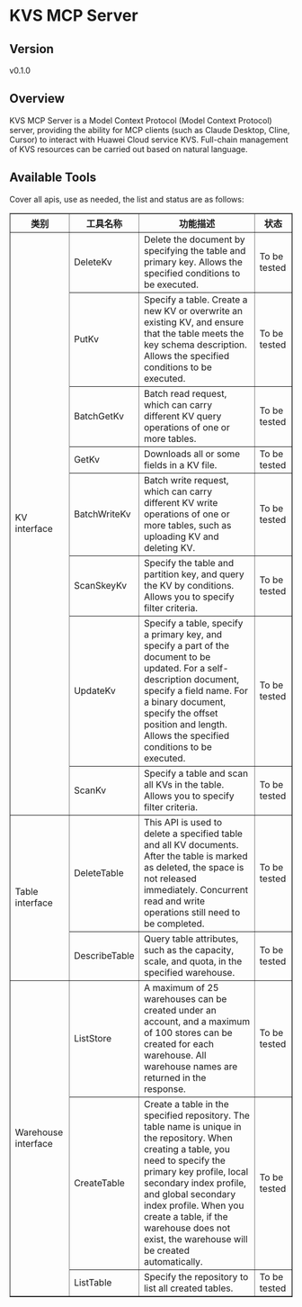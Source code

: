 # KVS MCP Server 


## Version
v0.1.0

## Overview

KVS MCP Server is a Model Context Protocol (Model Context Protocol) server, providing the ability for MCP clients (such as Claude Desktop, Cline, Cursor) to interact with Huawei Cloud service KVS. Full-chain management of KVS resources can be carried out based on natural language.

## Available Tools
Cover all apis, use as needed, the list and status are as follows:

<html>
    <head></head>
    <body>
        <table border="1" cellspacing="0" cellpadding="5">
            <tbody>
                <tr>
                    <th>类别</th>
                    <th>工具名称</th>
                    <th>功能描述</th>
                    <th>状态</th>
                </tr>
                <tr>
                    <td rowspan="8">KV interface</td>
                    <td>DeleteKv</td>
                    <td>Delete the document by specifying the table and primary key. Allows the specified conditions to be executed.</td>
                    <td>To be tested</td>
                </tr>
                <tr>
                    <td>PutKv</td>
                    <td>Specify a table. Create a new KV or overwrite an existing KV, and ensure that the table meets the key schema description. Allows the specified conditions to be executed.</td>
                    <td>To be tested</td>
                </tr>
                <tr>
                    <td>BatchGetKv</td>
                    <td>Batch read request, which can carry different KV query operations of one or more tables.</td>
                    <td>To be tested</td>
                </tr>
                <tr>
                    <td>GetKv</td>
                    <td>Downloads all or some fields in a KV file.</td>
                    <td>To be tested</td>
                </tr>
                <tr>
                    <td>BatchWriteKv</td>
                    <td>Batch write request, which can carry different KV write operations of one or more tables, such as uploading KV and deleting KV.</td>
                    <td>To be tested</td>
                </tr>
                <tr>
                    <td>ScanSkeyKv</td>
                    <td>Specify the table and partition key, and query the KV by conditions. Allows you to specify filter criteria.</td>
                    <td>To be tested</td>
                </tr>
                <tr>
                    <td>UpdateKv</td>
                    <td>Specify a table, specify a primary key, and specify a part of the document to be updated. For a self-description document, specify a field name. For a binary document, specify the offset position and length. Allows the specified conditions to be executed.</td>
                    <td>To be tested</td>
                </tr>
                <tr>
                    <td>ScanKv</td>
                    <td>Specify a table and scan all KVs in the table. Allows you to specify filter criteria.</td>
                    <td>To be tested</td>
                </tr>
                <tr>
                    <td rowspan="2">Table interface</td>
                    <td>DeleteTable</td>
                    <td>This API is used to delete a specified table and all KV documents. After the table is marked as deleted, the space is not released immediately. Concurrent read and write operations still need to be completed.</td>
                    <td>To be tested</td>
                </tr>
                <tr>
                    <td>DescribeTable</td>
                    <td>Query table attributes, such as the capacity, scale, and quota, in the specified warehouse.</td>
                    <td>To be tested</td>
                </tr>
                <tr>
                    <td rowspan="3">Warehouse interface</td>
                    <td>ListStore</td>
                    <td>A maximum of 25 warehouses can be created under an account, and a maximum of 100 stores can be created for each warehouse. All warehouse names are returned in the response.</td>
                    <td>To be tested</td>
                </tr>
                <tr>
                    <td>CreateTable</td>
                    <td>Create a table in the specified repository. The table name is unique in the repository. When creating a table, you need to specify the primary key profile, local secondary index profile, and global secondary index profile. When you create a table, if the warehouse does not exist, the warehouse will be created automatically.</td>
                    <td>To be tested</td>
                </tr>
                <tr>
                    <td>ListTable</td>
                    <td>Specify the repository to list all created tables.</td>
                    <td>To be tested</td>
                </tr>
            </tbody>
        </table>
    </body>
</html>
